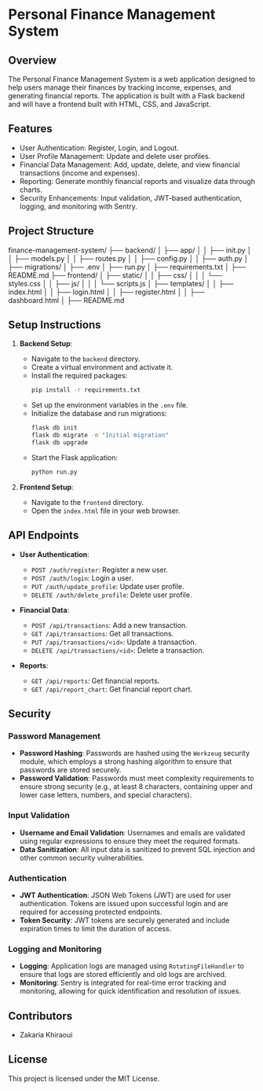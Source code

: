 # Personal Finance Management System

## Overview

The Personal Finance Management System is a web application designed to help users manage their finances by tracking income, expenses, and generating financial reports. The application is built with a Flask backend and will have a frontend built with HTML, CSS, and JavaScript.

## Features

- User Authentication: Register, Login, and Logout.
- User Profile Management: Update and delete user profiles.
- Financial Data Management: Add, update, delete, and view financial transactions (income and expenses).
- Reporting: Generate monthly financial reports and visualize data through charts.
- Security Enhancements: Input validation, JWT-based authentication, logging, and monitoring with Sentry.

## Project Structure

finance-management-system/
├── backend/
│ ├── app/
│ │ ├── init.py
│ │ ├── models.py
│ │ ├── routes.py
│ │ ├── config.py
│ │ ├── auth.py
│ ├── migrations/
│ ├── .env
│ ├── run.py
│ ├── requirements.txt
│ ├── README.md
├── frontend/
│ ├── static/
│ │ ├── css/
│ │ │ └── styles.css
│ │ ├── js/
│ │ │ └── scripts.js
│ ├── templates/
│ │ ├── index.html
│ │ ├── login.html
│ │ ├── register.html
│ │ ├── dashboard.html
│ ├── README.md


## Setup Instructions

1. **Backend Setup**:
   - Navigate to the `backend` directory.
   - Create a virtual environment and activate it.
   - Install the required packages:
     ```bash
     pip install -r requirements.txt
     ```
   - Set up the environment variables in the `.env` file.
   - Initialize the database and run migrations:
     ```bash
     flask db init
     flask db migrate -m "Initial migration"
     flask db upgrade
     ```
   - Start the Flask application:
     ```bash
     python run.py
     ```

2. **Frontend Setup**:
   - Navigate to the `frontend` directory.
   - Open the `index.html` file in your web browser.

## API Endpoints

- **User Authentication**:
  - `POST /auth/register`: Register a new user.
  - `POST /auth/login`: Login a user.
  - `PUT /auth/update_profile`: Update user profile.
  - `DELETE /auth/delete_profile`: Delete user profile.

- **Financial Data**:
  - `POST /api/transactions`: Add a new transaction.
  - `GET /api/transactions`: Get all transactions.
  - `PUT /api/transactions/<id>`: Update a transaction.
  - `DELETE /api/transactions/<id>`: Delete a transaction.

- **Reports**:
  - `GET /api/reports`: Get financial reports.
  - `GET /api/report_chart`: Get financial report chart.


## Security

### Password Management
- **Password Hashing**: Passwords are hashed using the `Werkzeug` security module, which employs a strong hashing algorithm to ensure that passwords are stored securely.
- **Password Validation**: Passwords must meet complexity requirements to ensure strong security (e.g., at least 8 characters, containing upper and lower case letters, numbers, and special characters).

### Input Validation
- **Username and Email Validation**: Usernames and emails are validated using regular expressions to ensure they meet the required formats.
- **Data Sanitization**: All input data is sanitized to prevent SQL injection and other common security vulnerabilities.

### Authentication
- **JWT Authentication**: JSON Web Tokens (JWT) are used for user authentication. Tokens are issued upon successful login and are required for accessing protected endpoints.
- **Token Security**: JWT tokens are securely generated and include expiration times to limit the duration of access.

### Logging and Monitoring
- **Logging**: Application logs are managed using `RotatingFileHandler` to ensure that logs are stored efficiently and old logs are archived.
- **Monitoring**: Sentry is integrated for real-time error tracking and monitoring, allowing for quick identification and resolution of issues.


## Contributors

- Zakaria Khiraoui

## License

This project is licensed under the MIT License.

